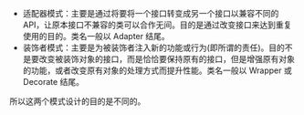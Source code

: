 
* 适配器模式：主要是通过将要将一个接口转变成另一个接口以兼容不同的 API，让原本接口不兼容的类可以合作无间。目的是通过改变接口来达到重复使用的目的。类名一般以 Adapter 结尾。
* 装饰者模式：主要是为被装饰者注入新的功能或行为(即所谓的责任)。目的不是要改变被装饰对象的接口，而是恰恰要保持原有的接口，但是增强原有对象的功能，或者改变原有对象的处理方式而提升性能。类名一般以 Wrapper 或 Decorate 结尾。

所以这两个模式设计的目的是不同的。
